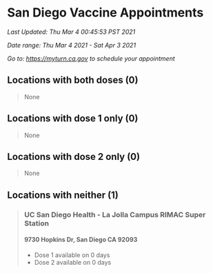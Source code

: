 # San Diego Vaccine Appointments
*Last Updated: Thu Mar 4 00:45:53 PST 2021*

*Date range: Thu Mar 4 2021 - Sat Apr 3 2021*

*Go to: <https://myturn.ca.gov> to schedule your appointment*


## Locations with both doses (0)

>None

## Locations with dose 1 only (0)

>None

## Locations with dose 2 only (0)

>None

## Locations with neither (1)

>### UC San Diego Health - La Jolla Campus RIMAC Super Station
>#### 9730 Hopkins Dr, San Diego CA 92093
>- Dose 1 available on 0 days
>- Dose 2 available on 0 days

